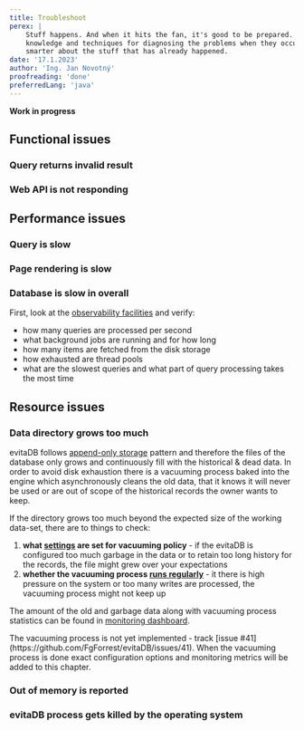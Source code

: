 ```yaml
---
title: Troubleshoot
perex: |
    Stuff happens. And when it hits the fan, it's good to be prepared. This chapter is intended to give you some 
    knowledge and techniques for diagnosing the problems when they occur. Expect this article to be expanded as we get 
    smarter about the stuff that has already happened.
date: '17.1.2023'
author: 'Ing. Jan Novotný'
proofreading: 'done'
preferredLang: 'java'
---
```


**Work in progress**

## Functional issues

### Query returns invalid result

### Web API is not responding

## Performance issues

### Query is slow

### Page rendering is slow

### Database is slow in overall

First, look at the [observability facilities](../../operate/observe.md) and verify:

- how many queries are processed per second
- what background jobs are running and for how long
- how many items are fetched from the disk storage
- how exhausted are thread pools
- what are the slowest queries and what part of query processing takes the most time

## Resource issues

### Data directory grows too much

evitaDB follows [append-only storage](https://en.wikipedia.org/wiki/Append-only) pattern and therefore the files of
the database only grows and continuously fill with the historical & dead data. In order to avoid disk exhaustion there
is a vacuuming process baked into the engine which asynchronously cleans the old data, that it knows it will never be
used or are out of scope of the historical records the owner wants to keep.

If the directory grows too much beyond the expected size of the working data-set, there are to things to check:

1. **what [settings](../../operate/configure.md) are set for vacuuming policy** - if the evitaDB is configured too much
   garbage in the data or to retain too long history for the records, the file might grew over your expectations
2. **whether the vacuuming process [runs regularly](../../operate/observe.md)** - it there is high pressure on the 
   system or too many writes are processed, the vacuuming process might not keep up 

The amount of the old and garbage data along with vacuuming process statistics can be found in 
[monitoring dashboard](../../operate/observe.md).

<Note type="warning">
The vacuuming process is not yet implemented - track [issue #41](https://github.com/FgForrest/evitaDB/issues/41).
When the vacuuming process is done exact configuration options and monitoring metrics will be added to this chapter.
</Note>

### Out of memory is reported

### evitaDB process gets killed by the operating system

